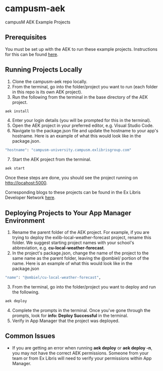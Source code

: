 # campusm-aek
campusM AEK Example Projects

## Prerequisites
You must be set up with the AEK to run these example projects. Instructions for this can be found [here](https://developers.exlibrisgroup.com/campusm/npm/gettingstarted/). 

## Running Projects Locally
1. Clone the campusm-aek repo locally.
2. From the terminal, go into the folder/project you want to run (each folder in this repo is its own AEK project).
3. Run the following from the terminal in the base directory of the AEK project. 
```bash
aek install
```
4. Enter your login details (you will be prompted for this in the terminal). 
5. Open the AEK project in your preferred editor, e.g. Visual Studio Code.
6. Navigate to the package.json file and update the hostname to your app's hostname. Here is an example of what this would look like in the package.json.
```bash
"hostname": "campusm-university.campusm.exlibrisgroup.com"
```
7. Start the AEK project from the terminal.
```bash
aek start
```

Once these steps are done, you should see the project running on [http://locahost:5000](http://localhost:5000/). 

Corresponding blogs to these projects can be found in the Ex Libris Developer Network [here](https://developers.exlibrisgroup.com/blog/?search=campusm). 

## Deploying Projects to Your App Manager Environment
1. Rename the parent folder of the AEK project. For example, if you are trying to deploy the exlib-local-weather-forecast project, rename this folder. We suggest starting project names with your school's abbreviation, e.g. **cu-local-weather-forecast**.
2. In the project's package.json, change the name of the project to the same name as the parent folder, leaving the @ombiel/ portion of the name. Here is an example of what this would look like in the package.json
```bash
"name": "@ombiel/cu-local-weather-forecast",
```
3. From the terminal, go into the folder/project you want to deploy and run the following.
```bash
aek deploy
```
4. Complete the prompts in the terminal. Once you've gone through the prompts, look for **info: Deploy Successful** in the terminal. 
5. Verify in App Manager that the project was deployed. 

## Common Issues
* If you are getting an error when running **aek deploy** or **aek deploy -n**, you may not have the correct AEK permissions. Someone from your team or from Ex Libris will need to verify your permissions within App Manager. 